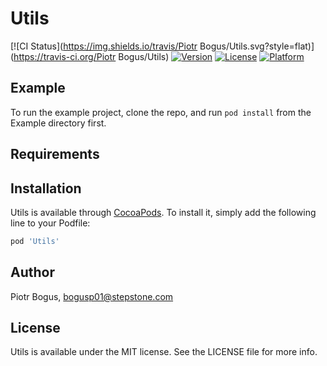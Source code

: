 # Utils

[![CI Status](https://img.shields.io/travis/Piotr Bogus/Utils.svg?style=flat)](https://travis-ci.org/Piotr Bogus/Utils)
[![Version](https://img.shields.io/cocoapods/v/Utils.svg?style=flat)](https://cocoapods.org/pods/Utils)
[![License](https://img.shields.io/cocoapods/l/Utils.svg?style=flat)](https://cocoapods.org/pods/Utils)
[![Platform](https://img.shields.io/cocoapods/p/Utils.svg?style=flat)](https://cocoapods.org/pods/Utils)

## Example

To run the example project, clone the repo, and run `pod install` from the Example directory first.

## Requirements

## Installation

Utils is available through [CocoaPods](https://cocoapods.org). To install
it, simply add the following line to your Podfile:

```ruby
pod 'Utils'
```

## Author

Piotr Bogus, bogusp01@stepstone.com

## License

Utils is available under the MIT license. See the LICENSE file for more info.
